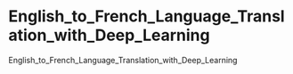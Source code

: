 # English_to_French_Language_Translation_with_Deep_Learning
English_to_French_Language_Translation_with_Deep_Learning
